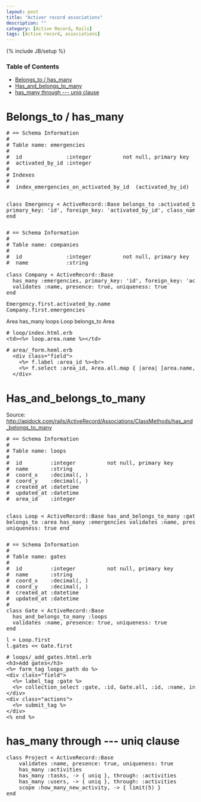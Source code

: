 ```yaml
---
layout: post
title: "Activer record associations"
description: ""
category: [Active Record, Rails] 
tags: [Active record, associations]
---
```

{% include JB/setup %}

<!-- TOC START -->
<div id="dw__toc">
<h3 class="toggle">Table of Contents</h3>
<div>

<ul class="toc">
<li class="level1"><div class="li"><a href="#belongs_to_has_many">Belongs_to / has_many</a></div></li>
<li class="level1"><div class="li"><a href="#has_and_belongs_to_many">Has_and_belongs_to_many</a></div></li>
<li class="level1"><div class="li"><a href="#has_many_through_---_uniq_clause">has_many through ---  uniq clause</a></div></li>
</ul>
</div>
</div>
<!-- TOC END -->

<h1 class="sectionedit1" id="belongs_to_has_many">Belongs_to / has_many</h1>
<div class="level1">
<pre class="code"># == Schema Information
#
# Table name: emergencies
#
#  id              :integer          not null, primary key
#  activated_by_id :integer
#
# Indexes
#
#  index_emergencies_on_activated_by_id  (activated_by_id)

class Emergency &lt; ActiveRecord::Base
  belongs_to :activated_by, primary_key: &#039;id&#039;, foreign_key: &#039;activated_by_id&#039;, class_name: &#039;Company&#039;
end</pre>
<pre class="code"># == Schema Information
#
# Table name: companies
#
#  id              :integer          not null, primary key
#  name            :string

class Company &lt; ActiveRecord::Base
  has_many :emergencies, primary_key: &#039;id&#039;, foreign_key: &#039;activated_by_id&#039;, class_name: &#039;Emergency&#039;
  validates :name, presence: true, uniqueness: true
end</pre>
<pre class="code">Emergency.first.activated_by.name
Company.first.emergencies</pre>

<p>
Area has_many loops
Loop belongs_to Area
</p>
<pre class="code"># loop/index.html.erb
&lt;td&gt;&lt;%= loop.area.name %&gt;&lt;/td&gt;</pre>
<pre class="code"># area/_form.heml.erb
  &lt;div class=&quot;field&quot;&gt;
    &lt;%= f.label :area_id %&gt;&lt;br&gt;
    &lt;%= f.select :area_id, Area.all.map { |area| [area.name, area.id] }, include_blank: true %&gt;
  &lt;/div&gt;</pre>

</div>

<h1 class="sectionedit2" id="has_and_belongs_to_many">Has_and_belongs_to_many</h1>
<div class="level1">

<p>
Source: <a href="http://apidock.com/rails/ActiveRecord/Associations/ClassMethods/has_and_belongs_to_many" class="urlextern" title="http://apidock.com/rails/ActiveRecord/Associations/ClassMethods/has_and_belongs_to_many"  rel="nofollow">http://apidock.com/rails/ActiveRecord/Associations/ClassMethods/has_and_belongs_to_many</a>
</p>
<pre class="code"># == Schema Information
#
# Table name: loops
#
#  id         :integer          not null, primary key
#  name       :string
#  coord_x    :decimal(, )
#  coord_y    :decimal(, )
#  created_at :datetime
#  updated_at :datetime
#  area_id    :integer

class Loop &lt; ActiveRecord::Base
  has_and_belongs_to_many :gates
  belongs_to :area
  has_many :emergencies
  validates :name, presence: true, uniqueness: true
end</pre>
<pre class="code"># == Schema Information
#
# Table name: gates
#
#  id         :integer          not null, primary key
#  name       :string
#  coord_x    :decimal(, )
#  coord_y    :decimal(, )
#  created_at :datetime
#  updated_at :datetime
#
class Gate &lt; ActiveRecord::Base
  has_and_belongs_to_many :loops
  validates :name, presence: true, uniqueness: true
end</pre>
<pre class="code">l = Loop.first
l.gates &lt;&lt; Gate.first</pre>
<pre class="code"># loops/_add_gates.html.erb
&lt;h3&gt;Add gates&lt;/h3&gt;
&lt;%= form_tag loops_path do %&gt;
&lt;div class=&quot;field&quot;&gt;
  &lt;%= label_tag :gate %&gt;
  &lt;%= collection_select :gate, :id, Gate.all, :id, :name, include_blank: true %&gt;
&lt;/div&gt;
&lt;div class=&quot;actions&quot;&gt;
  &lt;%= submit_tag %&gt;
&lt;/div&gt;
&lt;% end %&gt;</pre>

</div>

<h1 class="sectionedit3" id="has_many_through_---_uniq_clause">has_many through ---  uniq clause</h1>
<div class="level1">
<pre class="code">class Project &lt; ActiveRecord::Base
    validates :name, presence: true, uniqueness: true
    has_many :activities
    has_many :tasks, -&gt; { uniq }, through: :activities
    has_many :users, -&gt; { uniq }, through: :activities
    scope :how_many_new_activity, -&gt; { limit(5) }
end</pre>

</div>
